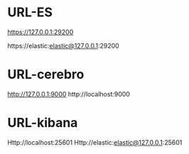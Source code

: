 # URL-ES
https://127.0.0.1:29200

https://elastic:elastic@127.0.0.1:29200


# URL-cerebro 
http://127.0.0.1:9000
http://localhost:9000

# URL-kibana
Http://localhost:25601
Http://elastic:elastic@127.0.0.1:25601


